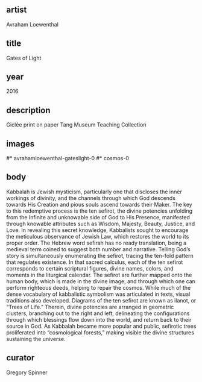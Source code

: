 ## artist
Avraham Loewenthal 

## title
Gates of Light

## year
2016 

## description
Giclée print on paper 
Tang Museum Teaching Collection 

## images
#* avrahamloewenthal-gateslight-0
#* cosmos-0

## body
Kabbalah is Jewish mysticism, particularly one that discloses the inner workings of divinity, and the channels through which God descends towards His Creation and pious souls ascend towards their Maker. The key to this redemptive process is the ten sefirot, the divine potencies unfolding from the Infinite and unknowable side of God to His Presence, manifested through knowable attributes such as Wisdom, Majesty, Beauty, Justice, and Love. In revealing this secret knowledge, Kabbalists sought to encourage the meticulous observance of Jewish Law, which restores the world to its proper order. The Hebrew word sefirah has no ready translation, being a medieval term coined to suggest both number and narrative. Telling God’s story is simultaneously enumerating the sefirot, tracing the ten-fold pattern that regulates existence. In that sacred calculus, each of the ten sefirot corresponds to certain scriptural figures, divine names, colors, and moments in the liturgical calendar. The sefirot are further mapped onto the human body, which is made in the divine image, and through which one can perform righteous deeds, helping to repair the cosmos. While much of the dense vocabulary of kabbalistic symbolism was articulated in texts, visual traditions also developed. Diagrams of the ten sefirot are known as ilanot, or “Trees of Life.” Therein, divine potencies are arranged in geometric clusters, branching out to the right and left, delineating the configurations through which blessings flow down into the world, and return back to their source in God. As Kabbalah became more popular and public, sefirotic trees proliferated into “cosmological forests,” making visible the divine structures sustaining the universe. 

## curator
Gregory Spinner